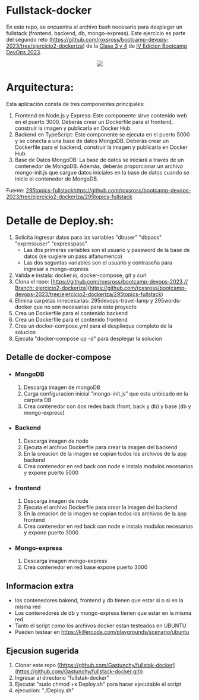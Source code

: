 # Fullstack-docker
En este repo, se encuentra el archivo bash necesario para desplegar un fullstack (frontend, backend, db, mongo-express).
Este ejercicio es parte del segundo reto (https://github.com/roxsross/bootcamp-devops-2023/tree/ejercicio2-dockeriza) de la [Clase 3 y 4](https://www.youtube.com/live/TSaGCXsyVU4?si=qOZiYKkMzcpQVv0x) de [IV Edicion Bootcamp DevOps 2023](https://www.youtube.com/playlist?list=PLNkefP1xaOeyTQuNnd6HYVPqCWMXn-c5P).

<p align="center">
  <img src="https://github.com/Gastunchy/fullstack-docker/assets/97688245/b8f98fa8-c4a2-44d5-a45d-6c8a542b5c32)">
</p>

# Arquitectura:
Esta aplicación consta de tres componentes principales:
1. Frontend en Node.js y Express: Este componente sirve contenido web en el puerto 3000. Deberás crear un Dockerfile para el frontend, construir la imagen y publicarla en Docker Hub.
2. Backend en TypeScript: Este componente se ejecuta en el puerto 5000 y se conecta a una base de datos MongoDB. Deberás crear un Dockerfile para el backend, construir la imagen y publicarla en Docker Hub.
3. Base de Datos MongoDB: La base de datos se iniciará a través de un contenedor de MongoDB. Además, deberás proporcionar un archivo mongo-init.js que cargue datos iniciales en la base de datos cuando se inicie el contenedor de MongoDB.

Fuente: [295topics-fullstack](https://github.com/roxsross/bootcamp-devops-2023/tree/ejercicio2-dockeriza/295topics-fullstack)https://github.com/roxsross/bootcamp-devops-2023/tree/ejercicio2-dockeriza/295topics-fullstack

# Detalle de Deploy.sh:
1. Solicita ingresar datos para las variables "dbuser" "dbpass" "expressuser" "expresspass"
   - Las dos primeras variables son el usuario y password de la base de datos (se sugiere un pass alfanumerico)
   - Las dos seguntas variables son el usuario y contraseña para ingresar a mongo-express
2. Valida e instala: docker.io, docker-compose, git y curl
3. Clona el repo: [[https://github.com/roxsross/bootcamp-devops-2023 // Branch: ejercicio2-dockeriza](https://github.com/roxsross/bootcamp-devops-2023/tree/ejercicio2-dockeriza)](https://github.com/roxsross/bootcamp-devops-2023/tree/ejercicio2-dockeriza/295topics-fullstack)
4. Elimina carpetas innecesarias: 295devops-travel-lamp y 295words-docker que no son necesarias para este proyecto
5. Crea un Dockerfile para el contenido backend
6. Crea un Dockerfile para el contenido frontend
7. Crea un docker-compose.yml para el desplieque completo de la solucion
8. Ejecuta "docker-compose up -d" para desplegar la solucion

## Detalle de docker-compose
- ### MongoDB
  1. Descarga imagen de mongoDB
  2. Carga configuracion inicial "mongo-init.js" que esta unbicado en la carpeta DB
  3. Crea contenedor con dos redes back (front, back y db) y base (db y mongo-express) 
- ### Backend
  1. Descarga imagen de node
  2. Ejecuta el archivo Dockerfile para crear la imagen del backend
  3. En la creacion de la imagen se copian todos los archivos de la app backend
  4. Crea contenedor en red back con node e instala modulos necesarios y expone puerto 5000
- ### frontend
  1. Descarga imagen de node
  2. Ejecuta el archivo Dockerfile para crear la imagen del backend
  3. En la creacion de la imagen se copian todos los archivos de la app frontend
  4. Crea contenedor en red back con node e instala modulos necesarios y expone puerto 3000
- ### Mongo-express
  1. Descarga imagen mongo-express
  2. Crea contenedor en red base expone puerto 3000

## Informacion extra
- los contenedores bakend, frontend y db tienen que estar si o si en la misma red
- Los contenedores de db y mongo-express tienen que estar en la misma red
- Tanto el script como los archivos docker estan testeados en UBUNTU
- Pueden testear en https://killercoda.com/playgrounds/scenario/ubuntu

## Ejecusion sugerida
1. Clonar este repo ([https://github.com/Gastunchy/fullstak-docker](https://github.com/Gastunchy/fullstack-docker.git))
2. Ingresar al directorio "fullstak-docker"
3. Ejecutar "sudo chmod +x Deploy.sh" para hacer ejecutable el script
4. ejecucion: "./Deploy.sh"


